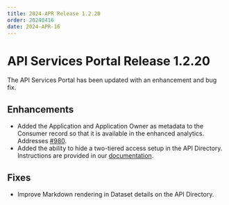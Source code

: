 ```yaml
---
title: 2024-APR Release 1.2.20
order: 20240416
date: 2024-APR-16
---
```


# API Services Portal Release 1.2.20

The API Services Portal has been updated with an enhancement and bug fix.

## Enhancements
-	Added the Application and Application Owner as metadata to the Consumer record so that it is available in the enhanced analytics. Addresses [#980](https://github.com/bcgov/api-services-portal/issues/980).
-	Added the ability to hide a two-tiered access setup in the API Directory. Instructions are provided in our [documentation](https://developer.gov.bc.ca/docs/default/component/aps-infra-platform-docs/gateway/COMMON-CONFIG/#two-tiered-access-setup).

## Fixes
-	Improve Markdown rendering in Dataset details on the API Directory.
